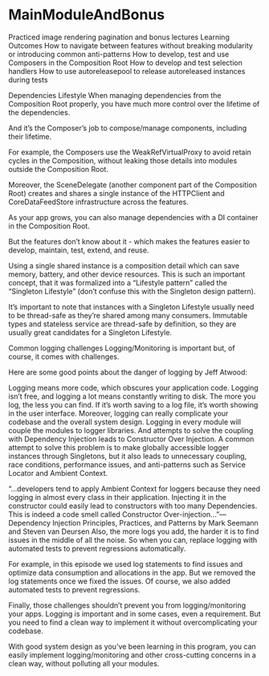 # MainModuleAndBonus
Practiced image rendering pagination and bonus lectures
Learning Outcomes
How to navigate between features without breaking modularity or introducing common anti-patterns
How to develop, test and use Composers in the Composition Root
How to develop and test selection handlers
How to use autoreleasepool to release autoreleased instances during tests

Dependencies Lifestyle
When managing dependencies from the Composition Root properly, you have much more control over the lifetime of the dependencies.

And it’s the Composer’s job to compose/manage components, including their lifetime.

For example, the Composers use the WeakRefVirtualProxy to avoid retain cycles in the Composition, without leaking those details into modules outside the Composition Root.

Moreover, the SceneDelegate (another component part of the Composition Root) creates and shares a single instance of the HTTPClient and CoreDataFeedStore infrastructure across the features.

As your app grows, you can also manage dependencies with a DI container in the Composition Root.

But the features don’t know about it - which makes the features easier to develop, maintain, test, extend, and reuse.

Using a single shared instance is a composition detail which can save memory, battery, and other device resources. This is such an important concept, that it was formalized into a “Lifestyle pattern” called the “Singleton Lifestyle” (don’t confuse this with the Singleton design pattern).

It’s important to note that instances with a Singleton Lifestyle usually need to be thread-safe as they’re shared among many consumers. Immutable types and stateless service are thread-safe by definition, so they are usually great candidates for a Singleton Lifestyle.


Common logging challenges
Logging/Monitoring is important but, of course, it comes with challenges.

Here are some good points about the danger of logging by Jeff Atwood:

Logging means more code, which obscures your application code.
Logging isn’t free, and logging a lot means constantly writing to disk.
The more you log, the less you can find.
If it’s worth saving to a log file, it’s worth showing in the user interface.
Moreover, logging can really complicate your codebase and the overall system design. Logging in every module will couple the modules to logger libraries. And attempts to solve the coupling with Dependency Injection leads to Constructor Over Injection. A common attempt to solve this problem is to make globally accessible logger instances through Singletons, but it also leads to unnecessary coupling, race conditions, performance issues, and anti-patterns such as Service Locator and Ambient Context.

“...developers tend to apply Ambient Context for loggers because they need logging in almost every class in their application. Injecting it in the constructor could easily lead to constructors with too many Dependencies. This is indeed a code smell called Constructor Over-injection...”—Dependency Injection Principles, Practices, and Patterns by Mark Seemann and Steven van Deursen
Also, the more logs you add, the harder it is to find issues in the middle of all the noise. So when you can, replace logging with automated tests to prevent regressions automatically.

For example, in this episode we used log statements to find issues and optimize data consumption and allocations in the app. But we removed the log statements once we fixed the issues. Of course, we also added automated tests to prevent regressions.

Finally, those challenges shouldn’t prevent you from logging/monitoring your apps. Logging is important and in some cases, even a requirement. But you need to find a clean way to implement it without overcomplicating your codebase.

With good system design as you’ve been learning in this program, you can easily implement logging/monitoring and other cross-cutting concerns in a clean way, without polluting all your modules.


